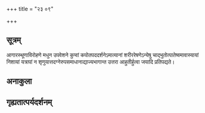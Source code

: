 +++
title = "२३ ०९"

+++
## सूत्रम्
आगारस्थूणाविरोहणे मधुन उपवेशने कुप्वां कपोतपददर्शनेऽमात्यानां शरीररेषणेऽन्येषु चाद्भुतोत्पातेष्वमावास्यायां निशायां यत्रापां न शृणुयात्तदग्नेरुपसमाधानाद्याज्यभागान्त उत्तरा आहुतीर्हुत्वा जयादि प्रतिपद्यते।
## अनाकुला

## गृह्यतात्पर्यदर्शनम्

